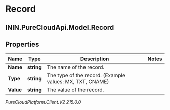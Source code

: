 # Record

## ININ.PureCloudApi.Model.Record

## Properties

|Name | Type | Description | Notes|
|------------ | ------------- | ------------- | -------------|
| **Name** | **string** | The name of the record. | |
| **Type** | **string** | The type of the record. (Example values:  MX, TXT, CNAME) | |
| **Value** | **string** | The value of the record. | |



_PureCloudPlatform.Client.V2 215.0.0_
